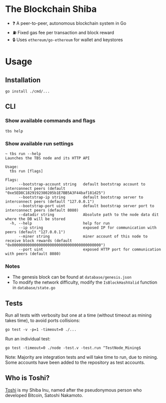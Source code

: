 # The Blockchain Shiba

- ❓ A peer-to-peer, autonomous blockchain system in Go
- ⛽️ Fixed gas fee per transaction and block reward
- 🔒 Uses `ethereum/go-ethereum` for wallet and keystores

# Usage

## Installation

```
go install ./cmd/...
```

## CLI

### Show available commands and flags

```
tbs help
```

### Show available run settings

```
~ tbs run --help
Launches the TBS node and its HTTP API

Usage:
  tbs run [flags]

Flags:
      --bootstrap-account string   default bootstrap account to interconnect peers (default "0xe5ED8C1829192380205b1E7BB5A3F44baf181d25")
      --bootstrap-ip string        default bootstrap server to interconnect peers (default "127.0.0.1")
      --bootstrap-port uint        default bootstrap server port to interconnect peers (default 8080)
      --datadir string             Absolute path to the node data dit where the DB will be stored
  -h, --help                       help for run
      --ip string                  exposed IP for communication with peers (default "127.0.0.1")
      --miner string               miner account of this node to receive block rewards (default "0x0000000000000000000000000000000000000000")
      --port uint                  exposed HTTP port for communication with peers (default 8080)
```

### Notes

- The genesis block can be found at `database/genesis.json`
- To modify the network difficulty, modify the `IsBlockHashValid` function in `database/state.go`

## Tests

Run all tests with verbosity but one at a time (without timeout as mining takes time), to avoid ports collisions:

```
go test -v -p=1 -timeout=0 ./...
```

Run an individual test:

```
go test -timeout=0 ./node -test.v -test.run ^TestNode_Mining$
```

Note: Majority are integration tests and will take time to run, due to mining. Some accounts have been added to the repository as test accounts.

## Who is Toshi?

[Toshi](https://www.instagram.com/shiba.the.toshi/) is my Shiba Inu, named after the pseudonymous person who developed Bitcoin, Satoshi Nakamoto.
